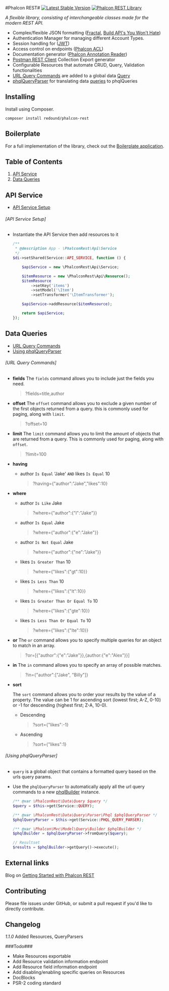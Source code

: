 #Phalcon REST#
[![Latest Stable Version](https://poser.pugx.org/redound/phalcon-rest/v/stable)](https://packagist.org/packages/redound/phalcon-rest) 
<a href="http://phalconist.com/redound/phalcon-rest" target="_blank">
![Phalcon REST Library](http://phalconist.com/redound/phalcon-rest/default.svg)
</a>

*A flexible library, consisting of interchangeable classes made for the modern REST API.*

 * Complex/flexible JSON formatting ([Fractal](https://github.com/thephpleague/fractal), [Build API's You Won't Hate](https://leanpub.com/build-apis-you-wont-hate))
 * Authentication Manager for managing different Account Types.
 * Session handling for ([JWT](http://jwt.io/))
 * Access control on endpoints ([Phalcon ACL](http://docs.phalconphp.com/en/latest/reference/acl.html))
 * Documentation generator ([Phalcon Annotation Reader](https://docs.phalconphp.com/en/latest/reference/annotations.html))
 * [Postman REST Client](http://getpostman.com) Collection Export generator
 * Configurable Resources that automate CRUD, Query, Validation functionalities
 * [URL Query Commands](#url-query-commands) are added to a global data [Query](https://github.com/redound/phalcon-rest/blob/master/src/PhalconRest/Data/Query/Query.php)
 * [phqlQueryParser](#using-phqlqueryparser) for translating data [queries](https://github.com/redound/phalcon-rest/blob/master/src/PhalconRest/Data/Query/Query.php) to phqlQueries

## Installing ##
Install using Composer.
````
composer install redound/phalcon-rest
````

## Boilerplate ##
For a full implementation of the library, check out the [Boilerplate application](https://github.com/redound/phalcon-rest-boilerplate).

## Table of Contents

1. [API Service](#api-service)
1. [Data Queries](#data-queries)

## API Service

- [API Service Setup](#api-service-setup)

###### [API Service Setup]

- Instantiate the API Service then add resources to it

    ````php
    /**
     * @description App - \PhalconRest\Api\Service
     */
    $di->setShared(Service::API_SERVICE, function () {
    
        $apiService = new \PhalconRest\Api\Service;
    
        $itemResource = new \PhalconRest\Api\Resource();
        $itemResource
            ->setKey('items')
            ->setModel('\Item')
            ->setTransformer('\ItemTransformer');
    
        $apiService->addResource($itemResource);
    
        return $apiService;
    });
    ````

## Data Queries

- [URL Query Commands](#url-query-commands)
- [Using phqlQueryParser](#using-phqlqueryparser)

###### [URL Query Commands]

- **fields**
    The `fields` command allows you to include just the fields you need.

    > ?fields=title,author

- **offset**
    The `offset` command allows you to exclude a given number of the first objects returned from a query. this is commonly used for paging, along with `limit`.

    > ?offset=10

- **limit**
    The `limit` command allows you to limit the amount of objects that are returned from a query. This is commonly used for paging, along with `offset`.

    > ?limit=100

- **having** 

    - author `Is Equal` 'Jake' `AND` likes `Is Equal` 10

        > ?having={"author":"Jake","likes":10}

- **where**

    - author `Is Like` Jake

        > ?where={"author":{"l":"Jake"}}

    - author `Is Equal` Jake

        > ?where={"author":{"e":"Jake"}} 

    - author `Is Not Equal` Jake

        > ?where={"author":{"ne":"Jake"}} 

    - likes `Is Greater Than` 10

        > ?where={"likes":{"gt":10}} 

    - likes `Is Less Than` 10

        > ?where={"likes":{"lt":10}} 

    - likes `Is Greater Than Or Equal To` 10

        > ?where={"likes":{"gte":10}} 

    - likes `Is Less Than Or Equal To` 10

        > ?where={"likes":{"lte":10}} 

- **or**
    The `or` command allows you to specify multiple queries for an object to match in an array.

    > ?or=[{"author":{"e":"Jake"}},{author:{"e":"Alex"}}]

- **in**
    The `in` command allows you to specify an array of possible matches.

    > ?in={"author":["Jake", "Billy"]}

- **sort**

    The `sort` command allows you to order your results by the value of a property. The value can be 1 for ascending sort (lowest first; A-Z, 0-10) or -1 for descending (highest first; Z-A, 10-0).

    - Descending

        > ?sort={"likes":-1}

    - Ascending

        > ?sort={"likes":1}
        
###### [Using phqlQueryParser]

- `query` is a global object that contains a formatted query based on the urls query params.
- Use the `phqlQueryParser` to automatically apply all the url query commands to a new [phqlBuilder](https://docs.phalconphp.com/en/latest/api/Phalcon_Mvc_Model_Query_Builder.html) instance.

    ````php
    /** @var \PhalconRest\Data\Query $query */
    $query = $this->get(Service::QUERY);

    /** @var \PhalconRest\Data\Query\Parser\Phql $phqlQueryParser */
    $phqlQueryParser = $this->get(Service::PHQL_QUERY_PARSER);

    /** @var \Phalcon\Mvc\Model\Query\Builder $phqlBuilder */
    $phqlBuilder = $phqlQueryParser->fromQuery($query);

    // Resultset
    $results = $phqlBuilder->getQuery()->execute();
    ````

## External links ##
Blog on [Getting Started with Phalcon REST](http://olivierandriessen.com/getting-started-with-phalcon-rest/)

## Contributing ##
Please file issues under GitHub, or submit a pull request if you'd like to directly contribute.

## Changelog ##

*1.1.0* Added Resources, QueryParsers

###Todo###
* Make Resources exportable
* Add Resource validation information endpoint
* Add Resource field information endpoint
* Add disabling/enabling specific queries on Resources
* DocBlocks
* PSR-2 coding standard
